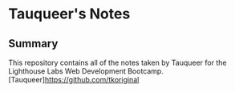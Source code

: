 # Tauqueer's Notes

## Summary 

This repository contains all of the notes taken by Tauqueer for the Lighthouse Labs Web Development Bootcamp.
[Tauqueer]https://github.com/tkoriginal
